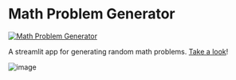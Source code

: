 # Math Problem Generator
[![Math Problem Generator](https://static.streamlit.io/badges/streamlit_badge_black_white.svg)](https://share.streamlit.io/dwiuzila/math-problem-generator/main/app/main.py)

A streamlit app for generating random math problems. [Take a look](https://share.streamlit.io/dwiuzila/math-problem-generator/main/app/main.py)!

![image](https://user-images.githubusercontent.com/47771024/149244918-f753535d-6c0e-4c54-ba6d-b13c2d2a4ab1.png)
